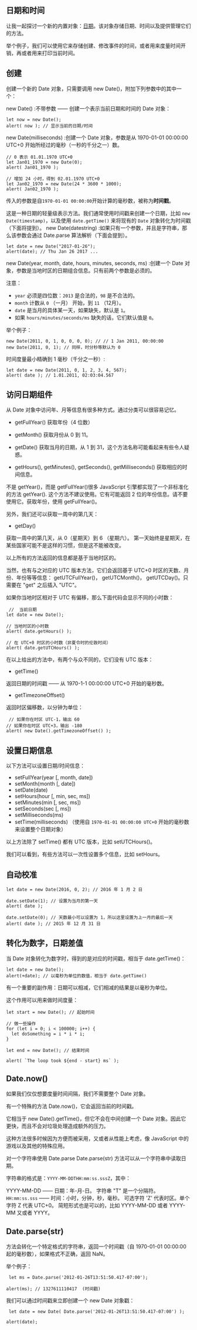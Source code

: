 ## 日期和时间

让我一起探讨一个新的内置对象：[日期](https://developer.mozilla.org/zh-CN/docs/Web/JavaScript/Reference/Global_Objects/Date)。该对象存储日期、时间以及提供管理它们的方法。

举个例子，我们可以使用它来存储创建、修改事件的时间，或者用来度量时间开销，再或者用来打印当前时间。

## 创建

创建一个新的 Date 对象，只需要调用 new Date()，附加下列参数中的其中一个：

new Date() :不带参数 —— 创建一个表示当前日期和时间的 Date 对象：
```
let now = new Date();
alert( now ); // 显示当前的日期/时间
```
new Date(milliseconds) :创建一个 Date 对象，参数是从 1970-01-01 00:00:00 UTC+0 开始所经过的毫秒（一秒的千分之一）数。

```
// 0 表示 01.01.1970 UTC+0
let Jan01_1970 = new Date(0);
alert( Jan01_1970 );

// 增加 24 小时，得到 02.01.1970 UTC+0
let Jan02_1970 = new Date(24 * 3600 * 1000);
alert( Jan02_1970 );
```

传入的参数是自``1970-01-01 00:00:00``开始计算的毫秒数，被称为**时间戳**。

这是一种日期的轻量级表示方法。我们通常使用时间戳来创建一个日期，比如 `new Date(timestamp)`，以及使用 `date.getTime()` 来将现有的 `Date` 对象转化为时间戳（下面将提到）。
new Date(datestring) :如果只有一个参数，并且是字符串，那么该参数会通过 Date.parse 算法解析（下面会提到）。

```
let date = new Date("2017-01-26");
alert(date); // Thu Jan 26 2017 ...
```
new Date(year, month, date, hours, minutes, seconds, ms) :创建一个 Date 对象，参数是当地时区的日期组合信息。只有前两个参数是必须的。

注意：

- `year` 必须是四位数：`2013` 是合法的，`98` 是不合法的。
- `month` 计数从 `0` （一月） 开始，到 `11` （12月）。
- `date` 是当月的具体某一天，如果缺失，默认是 `1`。
- 如果 `hours/minutes/seconds/ms` 缺失的话，它们默认值是 `0`。

举个例子：
```
new Date(2011, 0, 1, 0, 0, 0, 0); // // 1 Jan 2011, 00:00:00
new Date(2011, 0, 1); // 同样，时分秒等默认为 0
```

时间度量最小精确到 1 毫秒（千分之一秒）:
```
let date = new Date(2011, 0, 1, 2, 3, 4, 567);
alert( date ); // 1.01.2011, 02:03:04.567
```

## 访问日期组件
从 Date 对象中访问年、月等信息有很多种方式。通过分类可以很容易记忆。

- getFullYear()
获取年份（4 位数）

- getMonth()
获取月份从 0 到 11。

- getDate()
获取当月的日期，从 1 到 31，这个方法名称可能看起来有些令人疑惑。

- getHours(), getMinutes(), getSeconds(), getMilliseconds()
获取相应的时间信息。

不是 getYear()，而是 getFullYear()很多 JavaScript 引擎都实现了一个非标准化的方法 getYear().
这个方法不建议使用。它有可能返回 2 位的年份信息。请不要使用它。获取年份，使用 getFullYear()。

另外，我们还可以获取一周中的第几天：

- getDay()

获取一周中的第几天，从 0（星期天）到 6 （星期六）。
第一天始终是星期天，在某些国家可能不是这样的习惯，但是这不能被改变。

以上所有的方法返回的信息都是基于当地时区的。

当然，也有与之对应的 UTC 版本方法，它们会返回基于 UTC+0 时区的天数、月份、年份等等信息：
getUTCFullYear()， getUTCMonth()， getUTCDay()。只需要在 "get" 之后插入 "UTC"。

如果你当地时区相对于 UTC 有偏移，那么下面代码会显示不同的小时数：
```
 //  当前日期
let date = new Date();

// 当地时区的小时数
alert( date.getHours() );

// 在 UTC+0 时区的小时数（非夏令时的伦敦时间）
alert( date.getUTCHours() );
```
在以上给出的方法中，有两个与众不同的，它们没有 UTC 版本：
- getTime()

返回日期的时间戳 —— 从 1970-1-1 00:00:00 UTC+0 开始的毫秒数。

- getTimezoneOffset()

返回时区偏移数，以分钟为单位：
```
 // 如果你在时区 UTC-1，输出 60
// 如果你在时区 UTC+3，输出 -180
alert( new Date().getTimezoneOffset() );
```

## 设置日期信息
以下方法可以设置日期/时间信息：

- setFullYear(year [, month, date])
- setMonth(month [, date])
- setDate(date)
- setHours(hour [, min, sec, ms])
- setMinutes(min [, sec, ms])
- setSeconds(sec [, ms])
- setMilliseconds(ms)
- setTime(milliseconds) （使用自 `1970-01-01 00:00:00 UTC+0` 开始的毫秒数来设置整个日期对象）

以上方法除了 setTime() 都有 UTC 版本，比如 setUTCHours()。

我们可以看到，有些方法可以一次性设置多个信息，比如 setHours。

## 自动校准
```
let date = new Date(2016, 0, 2); // 2016 年 1 月 2 日

date.setDate(1); // 设置为当月的第一天
alert( date );

date.setDate(0); // 天数最小可以设置为 1，所以这里设置为上一月的最后一天
alert( date ); // 2015 年 12 月 31 日
```

## 转化为数字，日期差值

当 Date 对象转化为数字时，得到的是对应的时间戳，相当于 date.getTime()：
```
let date = new Date();
alert(+date); // 以毫秒为单位的数值，相当于 date.getTime()
```
有一个重要的副作用：日期可以相减，它们相减的结果是以毫秒为单位。

这个作用可以用来做时间度量：
```
let start = new Date(); // 起始时间

// 做一些操作
for (let i = 0; i < 100000; i++) {
  let doSomething = i * i * i;
}

let end = new Date(); // 结束时间

alert( `The loop took ${end - start} ms` );
```

## Date.now()
如果我们仅仅想要度量时间间隔，我们不需要整个 Date 对象。

有一个特殊的方法 Date.now()，它会返回当前的时间戳。

它相当于 new Date().getTime()，但它不会在中间创建一个 Date 对象。因此它更快，而且不会对垃圾处理造成额外的压力。

这种方法很多时候因为方便而被采用，又或者从性能上考虑，像 JavaScript 中的游戏以及其他的特殊应用。

对一个字符串使用 Date.parse
Date.parse(str) 方法可以从一个字符串中读取日期。

字符串的格式是：``YYYY-MM-DDTHH:mm:ss.sssZ``，其中：

YYYY-MM-DD —— 日期：年-月-日。
字符串 "T" 是一个分隔符。
``HH:mm:ss.sss`` —— 时间：小时，分钟，秒，毫秒。
可选字符 'Z' 代表时区。单个字符 Z 代表 UTC+0。
简短形式也是可以的，比如 YYYY-MM-DD 或者 YYYY-MM 又或者 YYYY。

## Date.parse(str) 

方法会转化一个特定格式的字符串，返回一个时间戳（自 1970-01-01 00:00:00 起的毫秒数），如果格式不正确，返回 NaN。

举个例子：
```
 let ms = Date.parse('2012-01-26T13:51:50.417-07:00');

alert(ms); // 1327611110417  (时间戳)
```
我们可以通过时间戳来立即创建一个 new Date 对象戳：
```
 let date = new Date( Date.parse('2012-01-26T13:51:50.417-07:00') );

alert(date);
```

